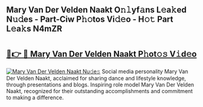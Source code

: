 ## Mary Van Der Velden Naakt O𝚗𝚕yf𝚊ns L𝚎a𝚔ed N𝚞𝚍es - Part-Ciw P𝚑𝚘tos Vi𝚍𝚎o - H𝚘𝚝 Part L𝚎a𝚔s N4mZR

# <h2><a href="http://kf1wdt.oniu.top/?m=Mary+Van+Der+Velden+Naakt">🔗👉 🔴 Mary Van Der Velden Naakt P𝚑ot𝚘𝚜 V𝚒d𝚎o</a></h2>

[![Mary Van Der Velden Naakt Nu𝚍e𝚜](https://i.imgur.com/0qMVB7G.gif)](http://kf1wdt.oniu.top/?m=Mary+Van+Der+Velden+Naakt)
Social media personality Mary Van Der Velden Naakt, acclaimed for sharing dance and lifestyle knowledge, through presentations and blogs. Inspiring role model Mary Van Der Velden Naakt, recognized for their outstanding accomplishments and commitment to making a difference.  
